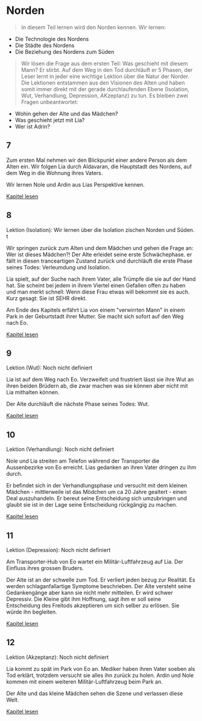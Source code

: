 # Norden
> In diesem Teil lernen wird den Norden kennen. Wir lernen:
* Die Technologie des Nordens 
* Die Städte des Nordens
* Die Beziehung des Nordens zum Süden
> Wir lösen die Frage aus dem ersten Teil: Was geschieht mit diesem Mann? Er stirbt. Auf dem Weg in den Tod durchläuft er 5 Phasen, der Leser lernt in jeder eine wichtige Lektion über die Natur der Norder. Die Lektionen entstammen aus den Visionen des Alten und haben somit immer direkt mit der gerade durchlaufenden Ebene (Isolation, Wut, Verhandlung, Depression, AKzeptanz) zu tun. Es bleiben zwei Fragen unbeantwortet:

* Wohin gehen der Alte und das Mädchen?
* Was geschieht jetzt mit Lia?
* Wer ist Adrin?

## 7

Zum ersten Mal nehmen wir den Blickpunkt einer andere Person als dem Alten ein. Wir folgen Lia durch Aldavaran, die Hauptstadt des Nordens, auf dem Weg in die Wohnung ihres Vaters.

Wir lernen Nole und Ardin aus Lias Perspektive kennen.


[Kapitel lesen](norden/7.md)

## 8
Lektion (Isolation): Wir lernen über die Isolation zischen Norden und Süden. t

Wir springen zurück zum Alten und dem Mädchen und gehen die Frage an: Wer ist dieses Mädchen?! Der Alte erleidet seine erste Schwächephase. er fällt in diesen tranceartigen Zustand zurück und durchläuft die erste Phase seines Todes: Verleumdung und Isolation.

Lia spielt, auf der Suche nach ihrem Vater, alle Trümpfe die sie auf der Hand hat. Sie scheint bei jedem in ihrem Viertel einen Gefallen offen zu haben und man merkt schnell: Wenn diese Frau etwas will bekommt sie es auch. Kurz gesagt: Sie ist SEHR direkt.

Am Ende des Kapitels erfährt Lia von einem "verwirrten Mann" in einem Park in der Geburtstadt ihrer Mutter. Sie macht sich sofort auf den Weg nach Eo.

[Kapitel lesen](norden/8.md)

## 9
Lektion (Wut): Noch nicht definiert

Lia ist auf dem Weg nach Eo. Verzweifelt und frustriert lässt sie ihre Wut an ihren beiden Brüdern ab, die zwar machen was sie können aber nicht mit Lia mithalten können.

Der Alte durchläuft die nächste Phase seines Todes: Wut.

[Kapitel lesen](norden/9.md)

## 10
Lektion (Verhandlung): Noch nicht definiert

Nole und Lia streiten am Telefon während der Transporter die Aussenbezirke von Eo erreicht. Lias gedanken an ihren Vater dringen zu ihm durch.

Er befindet sich in der Verhandlungsphase und versucht mit dem kleinen Mädchen - mittlerweile ist das Mödchen um ca 20 Jahre gealtert - einen Deal auszuhandeln. Er bereut seine Entscheidung sich umzubringen und glaubt sie ist in der Lage seine Entscheidung rückgängig zu machen.

[Kapitel lesen](norden/10.md)

## 11
Lektion (Depression): Noch nicht definiert

Am Transporter-Hub von Eo wartet ein Militär-Luftfahrzeug auf Lia. Der Einfluss ihres grossen Bruders.

Der Alte ist an der schwelle zum Tod. Er verliert jeden bezug zur Realität. Es werden schlaganfallartige Symptome beschrieben. Der Alte versteht seine Gedankengänge aber kann sie nicht mehr mitteilen. Er wird schwer Depressiv. Die Kleine gibt ihm Hoffnung, sagt ihm er soll seine Entscheidung des Freitods akzeptieren um sich selber zu erlösen. Sie würde ihn begleiten.

[Kapitel lesen](norden/11.md)

## 12
Lektion (Akzeptanz): Noch nicht definiert

Lia kommt zu spät im Park von Eo an. Mediker haben ihren Vater soeben als Tod erklärt, trotzdem versucht sie alles ihn zurück zu holen. Ardin und Nole kommen mit einem weiteren Militär-Luftfahrzeug beim Park an.

Der Alte und das kleine Mädchen sehen die Szene und verlassen diese Welt.

[Kapitel lesen](norden/12.md)
